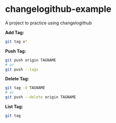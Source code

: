 # changelogithub-example

A project to practice using changelogithub

**Add Tag:**

```bash
git tag v*
```

**Push Tag:**

```bash
git push origin TAGNAME
# or
git push --tags
```

**Delete Tag:**

```bash
git tag -d TAGNAME
# or
git push --delete origin TAGNAME
```

**List Tag:**

```bash
git tag
```
